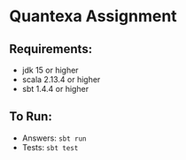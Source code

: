 # Quantexa Assignment

## Requirements:

- jdk 15 or higher
- scala 2.13.4 or higher
- sbt 1.4.4 or higher

## To Run:

- Answers: ``` sbt run  ```
- Tests:   ``` sbt test ```
